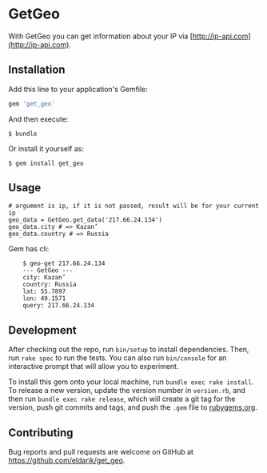 # GetGeo
With GetGeo you can get information about your IP via [http://ip-api.com](http://ip-api.com).

## Installation

Add this line to your application's Gemfile:

```ruby
gem 'get_geo'
```

And then execute:

    $ bundle

Or install it yourself as:

    $ gem install get_geo

## Usage
```
# argument is ip, if it is not passed, result will be for your current ip
geo_data = GetGeo.get_data('217.66.24.134')
geo_data.city # => Kazan’
geo_data.country # => Russia
```

Gem has cli:
```
    $ geo-get 217.66.24.134
    --- GetGeo ---
    city: Kazan’
    country: Russia
    lat: 55.7897
    lon: 49.1571
    query: 217.66.24.134
```


## Development

After checking out the repo, run `bin/setup` to install dependencies. Then, run `rake spec` to run the tests. You can also run `bin/console` for an interactive prompt that will allow you to experiment.

To install this gem onto your local machine, run `bundle exec rake install`. To release a new version, update the version number in `version.rb`, and then run `bundle exec rake release`, which will create a git tag for the version, push git commits and tags, and push the `.gem` file to [rubygems.org](https://rubygems.org).

## Contributing

Bug reports and pull requests are welcome on GitHub at https://github.com/eldarik/get_geo.
